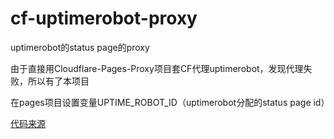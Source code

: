# cf-uptimerobot-proxy
uptimerobot的status page的proxy

由于直接用Cloudflare-Pages-Proxy项目套CF代理uptimerobot，发现代理失败，所以有了本项目

在pages项目设置变量UPTIME_ROBOT_ID（uptimerobot分配的status page id）

[代码来源](https://blog.ialue.com/?p=489)
